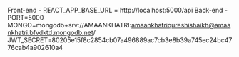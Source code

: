 Front-end - REACT_APP_BASE_URL = http://localhost:5000/api
Back-end - 
PORT=5000
MONGO=mongodb+srv://AMAANKHATRI:amaankhatriqureshishaikh@amaankhatri.bfvdktd.mongodb.net/
JWT_SECRET=80205e15f8c2854cb07a496889ac7cb3e8b39a745ec24bc4776cab4a902610a4